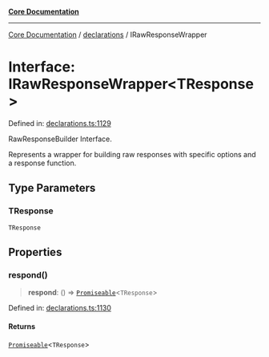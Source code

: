 [**Core Documentation**](../../README.md)

***

[Core Documentation](../../README.md) / [declarations](../README.md) / IRawResponseWrapper

# Interface: IRawResponseWrapper\<TResponse\>

Defined in: [declarations.ts:1129](https://github.com/stonemjs/core/blob/b1f29857c7f1e529739f22d486494bed3b22d2c6/src/declarations.ts#L1129)

RawResponseBuilder Interface.

Represents a wrapper for building raw responses with specific options and a response function.

## Type Parameters

### TResponse

`TResponse`

## Properties

### respond()

> **respond**: () => [`Promiseable`](../type-aliases/Promiseable.md)\<`TResponse`\>

Defined in: [declarations.ts:1130](https://github.com/stonemjs/core/blob/b1f29857c7f1e529739f22d486494bed3b22d2c6/src/declarations.ts#L1130)

#### Returns

[`Promiseable`](../type-aliases/Promiseable.md)\<`TResponse`\>
